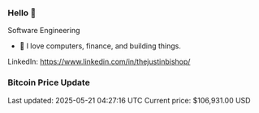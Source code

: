 ### Hello 🤙  

Software Engineering

- 🔭 I love computers, finance, and building things.
  
LinkedIn: https://www.linkedin.com/in/thejustinbishop/  

































































































































































































































































































































### Bitcoin Price Update
Last updated: 2025-05-21 04:27:16 UTC
Current price: $106,931.00 USD
